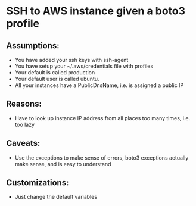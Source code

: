 # SSH to AWS instance given a boto3 profile

## Assumptions:
* You have added your ssh keys with ssh-agent
* You have setup your ~/.aws/credentials file with profiles
* Your default is called production
* Your default user is called ubuntu.
* All your instances have a PublicDnsName, i.e. is assigned a public IP

## Reasons:
* Have to look up instance IP address from all places too many times, i.e. too lazy

## Caveats:
* Use the exceptions to make sense of errors, boto3 exceptions actually make sense, and is easy to understand

## Customizations:
* Just change the default variables